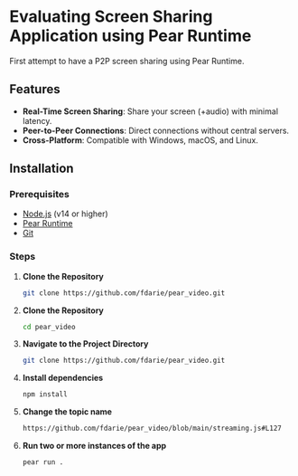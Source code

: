 # Evaluating Screen Sharing Application using Pear Runtime

First attempt to have a P2P screen sharing using Pear Runtime.

## Features

- **Real-Time Screen Sharing**: Share your screen (+audio) with minimal latency.
- **Peer-to-Peer Connections**: Direct connections without central servers.
- **Cross-Platform**: Compatible with Windows, macOS, and Linux.

## Installation

### Prerequisites

- [Node.js](https://nodejs.org/) (v14 or higher)
- [Pear Runtime](https://github.com/holepunchto/pear-desktop)
- [Git](https://git-scm.com/)

### Steps

1. **Clone the Repository**

   ```bash
   git clone https://github.com/fdarie/pear_video.git

2. **Clone the Repository**

   ```bash
   cd pear_video
   
3. **Navigate to the Project Directory**

   ```bash
   git clone https://github.com/fdarie/pear_video.git

4. **Install dependencies**

   ```bash
   npm install

5. **Change the topic name**

   ```bash
   https://github.com/fdarie/pear_video/blob/main/streaming.js#L127

6. **Run two or more instances of the app**

   ```bash
   pear run .
   

